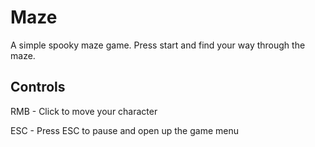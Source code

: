 # Maze

A simple spooky maze game. Press start and find your way through the maze. 

## Controls 

RMB - Click to move your character 

ESC - Press ESC to pause and open up the game menu
